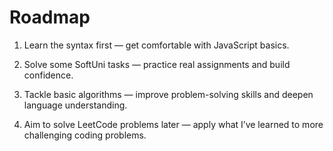 # Roadmap

1. Learn the syntax first — get comfortable with JavaScript basics.

2. Solve some SoftUni tasks — practice real assignments and build confidence.

3. Tackle basic algorithms — improve problem-solving skills and deepen language understanding.

3. Aim to solve LeetCode problems later — apply what I’ve learned to more challenging coding problems.
